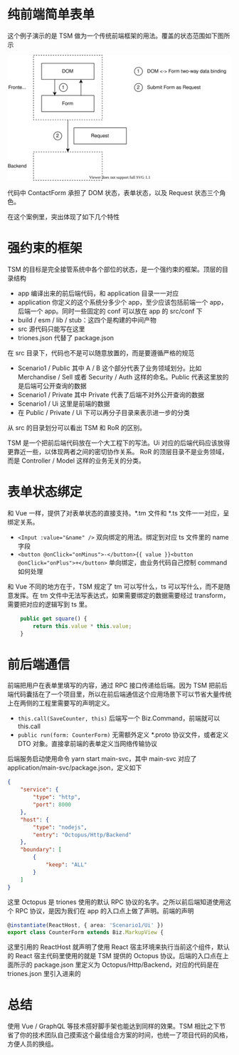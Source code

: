 # 纯前端简单表单

这个例子演示的是 TSM 做为一个传统前端框架的用法。覆盖的状态范围如下图所示

![state](./states.drawio.svg)


代码中 ContactForm 承担了 DOM 状态，表单状态，以及 Request 状态三个角色。

在这个案例里，突出体现了如下几个特性

# 强约束的框架

TSM 的目标是完全接管系统中各个部位的状态，是一个强约束的框架。顶层的目录结构

* app 编译出来的前后端代码，和 application 目录一一对应
* application 你定义的这个系统分多少个 app，至少应该包括前端一个 app，后端一个 app。同时一些固定的 conf 可以放在 app 的 src/conf 下
* build / esm / lib / stub：这四个是构建的中间产物
* src 源代码只能写在这里
* triones.json 代替了 package.json

在 src 目录下，代码也不是可以随意放置的，而是要遵循严格的规范

* Scenario1 / Public 其中 A / B 这个部分代表了业务领域划分。比如 Merchandise / Sell 或者 Security / Auth 这样的命名。Public 代表这里放的是后端可公开查询的数据
* Scenario1 / Private 其中 Private 代表了后端不对外公开查询的数据
* Scenario1 / Ui 这里是前端的数据
* 在 Public / Private / Ui 下可以再分子目录来表示进一步的分类

从 src 的目录划分可以看出 TSM 和 RoR 的区别。

TSM 是一个把前后端代码放在一个大工程下的写法。Ui 对应的后端代码应该放得更靠近一些，以体现两者之间的密切协作关系。
RoR 的顶层目录不是业务领域，而是 Controller / Model 这样的业务无关的分类。

# 表单状态绑定

和 Vue 一样，提供了对表单状态的直接支持。*.tm 文件和 *.ts 文件一一对应，呈绑定关系。

* `<Input :value="&name" />` 双向绑定的用法。绑定到对应 ts 文件里的 name 字段
* `<button @onClick="onMinus">-</button>{{ value }}<button @onClick="onPlus">+</button>` 单向绑定，由业务代码自己控制 command 如何处理

和 Vue 不同的地方在于，TSM 规定了 tm 可以写什么，ts 可以写什么，而不是随意发挥。在 tm 文件中无法写表达式，如果需要绑定的数据需要经过 transform，需要把对应的逻辑写到 ts 里。


```ts
    public get square() {
        return this.value * this.value;
    }
```

# 前后端通信

前端把用户在表单里填写的内容，通过 RPC 接口传递给后端。因为 TSM 把前后端代码囊括在了一个项目里，所以在前后端通信这个应用场景下可以节省大量传统上在两侧的工程里需要写的声明定义。

* `this.call(SaveCounter, this)` 后端写一个 Biz.Command，前端就可以 this.call
* `public run(form: CounterForm)` 无需额外定义 *.proto 协议文件，或者定义 DTO 对象。直接拿前端的表单定义当网络传输协议

后端服务启动使用命令 yarn start main-svc，其中 main-svc 对应了 application/main-svc/package.json，定义如下

```json
{
    "service": {
        "type": "http",
        "port": 8000
    },
    "host": {
        "type": "nodejs",
        "entry": "Octopus/Http/Backend"
    },
    "boundary": [
        {
            "keep": "ALL"
        }
    ]
}
```

这里 Octopus 是 triones 使用的默认 RPC 协议的名字。之所以前后端知道使用这个 RPC 协议，是因为我们在 app 的入口点上做了声明。前端的声明

```ts
@instantiate(ReactHost, { area: 'Scenario1/Ui' })
export class CounterForm extends Biz.MarkupView {
```

这里引用的 ReactHost 就声明了使用 React 宿主环境来执行当前这个组件，默认的 React 宿主代码里使用的就是 TSM 提供的 Octopus 协议。后端的入口点在上面所示的 package.json 里定义为 Octopus/Http/Backend，对应的代码是在 triones.json 里引入进来的

# 总结

使用 Vue / GraphQL 等技术搭好脚手架也能达到同样的效果。TSM 相比之下节省了你的技术团队自己摸索这个最佳组合方案的时间，也统一了项目代码的风格，方便人员的换组。